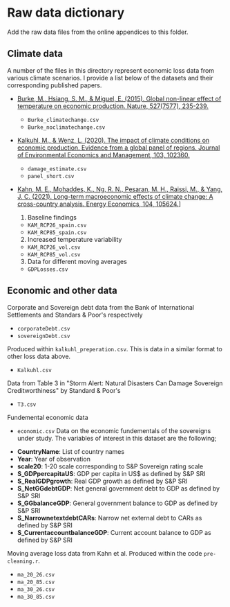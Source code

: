 # Raw data dictionary

Add the raw data files from the online appendices to this folder. 

## Climate data

A number of the files in this directory represent economic loss data from various climate scenarios. I provide a list below of the datasets and their corresponding published papers.

* [Burke, M., Hsiang, S. M., & Miguel, E. (2015). Global non-linear effect of temperature on economic production. Nature, 527(7577), 235-239.](https://www.nature.com/articles/nature15725)
    - `Burke_climatechange.csv` 
    - `Burke_noclimatechange.csv` 


* [Kalkuhl, M., & Wenz, L. (2020). The impact of climate conditions on economic production. Evidence from a global panel of regions. Journal of Environmental Economics and Management, 103, 102360.](https://www.sciencedirect.com/science/article/pii/S0095069620300838)
    - `damage_estimate.csv`
    - `panel_short.csv`

* [Kahn, M. E., Mohaddes, K., Ng, R. N., Pesaran, M. H., Raissi, M., & Yang, J. C. (2021). Long-term macroeconomic effects of climate change: A cross-country analysis. Energy Economics, 104, 105624.](https://www.sciencedirect.com/science/article/pii/S0140988321004898?casa_token=n_5qQd13CXwAAAAA:Bg79FyBmBoTqpSmTqrd6mLEPJbuXcI6KNuWAEJ8WVQhuMZrTM2cAk61kvEJpov_wcLlp60mcTbQ)]
    1. Baseline findings
    - `KAM_RCP26_spain.csv` 
    - `KAM_RCP85_spain.csv`
    2. Increased temperature variability
    - `KAM_RCP26_vol.csv`
    - `KAM_RCP85_vol.csv`
    3. Data for different moving averages
    - `GDPLosses.csv`

## Economic and other data

Corporate and Sovereign debt data from the Bank of International Settlements and Standars & Poor's respectively
- `corporateDebt.csv`
- `sovereignDebt.csv`

Produced within `kalkuhl_preperation.csv`. This is data in a similar format to other loss data above.
- `Kalkuhl.csv`

Data from Table 3 in "Storm Alert: Natural Disasters Can Damage Sovereign Creditworthiness" by Standard & Poor's
- `T3.csv`

Fundemental economic data
- `economic.csv`
Data on the economic fundementals of the sovereigns under study. The variables of interest in this dataset are the following;
* **CountryName**: List of country names
* **Year**: Year of observation
* **scale20**: 1-20 scale corresponding to S&P Sovereign rating scale
* **S_GDPpercapitaUS**: GDP per capita in US$ as defined by S&P SRI
* **S_RealGDPgrowth**: Real GDP growth as defined by S&P SRI
* **S_NetGGdebtGDP**: Net general government debt to GDP as defined by S&P SRI
* **S_GGbalanceGDP**: General government balance to GDP as defined by S&P SRI
* **S_NarrownetextdebtCARs**: Narrow net external debt to CARs as defined by S&P SRI
* **S_CurrentaccountbalanceGDP**: Current account balance to GDP as defined by S&P SRI

Moving average loss data from Kahn et al. Produced within the code `pre-cleaning.r`.
- `ma_20_26.csv`
- `ma_20_85.csv`
- `ma_30_26.csv`
- `ma_30_85.csv`